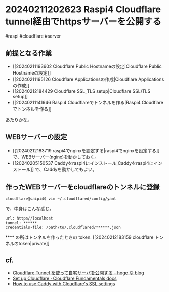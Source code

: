 # 20240211202623 Raspi4 Cloudflare tunnel経由でhttpsサーバーを公開する
#raspi #cloudflare #server

## 前提となる作業
- [[20240211193602 Cloudflare Public Hostnameの設定|Cloudflare Public Hostnameの設定]]
- [[20240211195126 Cloudflare Applicationsの作成|Cloudflare Applicationsの作成]]
- [[20240212184429 Cloudflare SSL_TLS setup|Cloudflare SSL/TLS setup]]
- [[20240211141946 Raspi4 Cloudflareでトンネルを作る|Raspi4 Cloudflareでトンネルを作る]]

あたりかな。


## WEBサーバーの設定
- [[20240212183719 raspi4でnginxを設定する|raspi4でnginxを設定する]] で、WEBサーバー(nginx)を動かしておく。
- [[20240205150537 Caddyをraspi4にインストール|Caddyをraspi4にインストール]] で、Caddyを動かしてもよい。

## 作ったWEBサーバーをcloudflareのトンネルに登録

```
cloudflare@saipi4$ vim ~/.cloudflared/config/yaml
```
で、中身はこんな感じ。

```
url: https//localhost
tunnel: ******
credentials-file: /path/to/.cloudflared/******.json
```
\**** の所はトンネルを作ったときの token.  [[20240212183159 cloudflare トンネルのtoken|private]]
## cf.

- [Cloudflare Tunnel を使って自宅サーバを公開する - hoge な blog](https://akkyorz.hatenablog.com/entry/2022/12/15/012728)
- [Set up Cloudflare · Cloudflare Fundamentals docs](https://developers.cloudflare.com/fundamentals/setup/)
- [How to use Caddy with Cloudflare's SSL settings](https://samjmck.com/en/blog/using-caddy-with-cloudflare/)